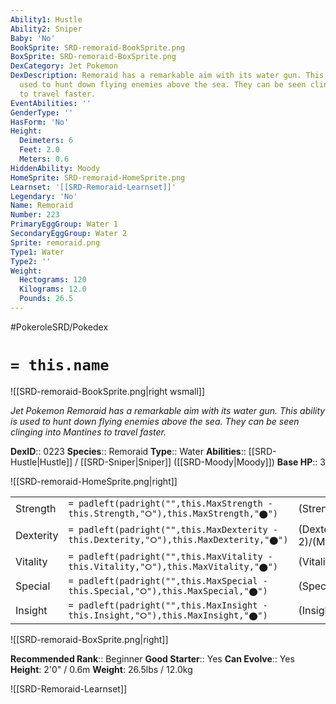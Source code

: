 ```yaml
---
Ability1: Hustle
Ability2: Sniper
Baby: 'No'
BookSprite: SRD-remoraid-BookSprite.png
BoxSprite: SRD-remoraid-BoxSprite.png
DexCategory: Jet Pokemon
DexDescription: Remoraid has a remarkable aim with its water gun. This ability is
  used to hunt down flying enemies above the sea. They can be seen clinging into Mantines
  to travel faster.
EventAbilities: ''
GenderType: ''
HasForm: 'No'
Height:
  Deimeters: 6
  Feet: 2.0
  Meters: 0.6
HiddenAbility: Moody
HomeSprite: SRD-remoraid-HomeSprite.png
Learnset: '[[SRD-Remoraid-Learnset]]'
Legendary: 'No'
Name: Remoraid
Number: 223
PrimaryEggGroup: Water 1
SecondaryEggGroup: Water 2
Sprite: remoraid.png
Type1: Water
Type2: ''
Weight:
  Hectograms: 120
  Kilograms: 12.0
  Pounds: 26.5
---
```


#PokeroleSRD/Pokedex

# `= this.name`

![[SRD-remoraid-BookSprite.png|right wsmall]]

*Jet Pokemon*
*Remoraid has a remarkable aim with its water gun. This ability is used to hunt down flying enemies above the sea. They can be seen clinging into Mantines to travel faster.*

**DexID**:: 0223
**Species**:: Remoraid
**Type**:: Water
**Abilities**:: [[SRD-Hustle|Hustle]] / [[SRD-Sniper|Sniper]] ([[SRD-Moody|Moody]])
**Base HP**:: 3

![[SRD-remoraid-HomeSprite.png|right]]

|           |                                                                                        |                                          |
| --------- | -------------------------------------------------------------------------------------- | ---------------------------------------- |
| Strength  | `= padleft(padright("",this.MaxStrength - this.Strength,"⭘"),this.MaxStrength,"⬤")`    | (Strength::2)/(MaxStrength::4)   |
| Dexterity | `= padleft(padright("",this.MaxDexterity - this.Dexterity,"⭘"),this.MaxDexterity,"⬤")` | (Dexterity:: 2)/(MaxDexterity::4) |
| Vitality  | `= padleft(padright("",this.MaxVitality - this.Vitality,"⭘"),this.MaxVitality,"⬤")`    | (Vitality::1)/(MaxVitality::3)   |
| Special   | `= padleft(padright("",this.MaxSpecial - this.Special,"⭘"),this.MaxSpecial,"⬤")`       | (Special::2)/(MaxSpecial::4)     |
| Insight   | `= padleft(padright("",this.MaxInsight - this.Insight,"⭘"),this.MaxInsight,"⬤")`       | (Insight::1)/(MaxInsight::3)     |

![[SRD-remoraid-BoxSprite.png|right]]

**Recommended Rank**:: Beginner
**Good Starter**:: Yes
**Can Evolve**:: Yes
**Height**: 2'0" / 0.6m
**Weight**: 26.5lbs / 12.0kg

![[SRD-Remoraid-Learnset]]
